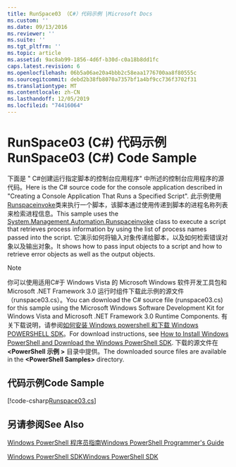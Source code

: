 ```yaml
---
title: RunSpace03 （C#）代码示例 |Microsoft Docs
ms.custom: ''
ms.date: 09/13/2016
ms.reviewer: ''
ms.suite: ''
ms.tgt_pltfrm: ''
ms.topic: article
ms.assetid: 9ac8ab99-1856-4d6f-b30d-c0a18b8dd1fc
caps.latest.revision: 6
ms.openlocfilehash: 06b5a06ae20a4bbb2c58eaa1776700aa8f80555c
ms.sourcegitcommit: debd2b38fb8070a7357bf1a4bf9cc736f3702f31
ms.translationtype: MT
ms.contentlocale: zh-CN
ms.lasthandoff: 12/05/2019
ms.locfileid: "74416064"
---
```

# <a name="runspace03-c-code-sample"></a><span data-ttu-id="ccc53-102">RunSpace03 (C#) 代码示例</span><span class="sxs-lookup"><span data-stu-id="ccc53-102">RunSpace03 (C#) Code Sample</span></span>

<span data-ttu-id="ccc53-103">下面是 " C#创建运行指定脚本的控制台应用程序" 中所述的控制台应用程序的源代码。</span><span class="sxs-lookup"><span data-stu-id="ccc53-103">Here is the C# source code for the console application described in "Creating a Console Application That Runs a Specified Script".</span></span> <span data-ttu-id="ccc53-104">此示例使用[Runspaceinvoke](/dotnet/api/System.Management.Automation.RunspaceInvoke)类来执行一个脚本，该脚本通过使用传递到脚本的进程名称列表来检索进程信息。</span><span class="sxs-lookup"><span data-stu-id="ccc53-104">This sample uses the [System.Management.Automation.Runspaceinvoke](/dotnet/api/System.Management.Automation.RunspaceInvoke) class to execute a script that retrieves process information by using the list of process names passed into the script.</span></span> <span data-ttu-id="ccc53-105">它演示如何将输入对象传递给脚本，以及如何检索错误对象以及输出对象。</span><span class="sxs-lookup"><span data-stu-id="ccc53-105">It shows how to pass input objects to a script and how to retrieve error objects as well as the output objects.</span></span>

> [!NOTE]
> <span data-ttu-id="ccc53-106">你可以使用适用C#于 Windows Vista 的 Microsoft Windows 软件开发工具包和 Microsoft .NET Framework 3.0 运行时组件下载此示例的源文件（runspace03.cs）。</span><span class="sxs-lookup"><span data-stu-id="ccc53-106">You can download the C# source file (runspace03.cs) for this sample using the Microsoft Windows Software Development Kit for Windows Vista and Microsoft .NET Framework 3.0 Runtime Components.</span></span> <span data-ttu-id="ccc53-107">有关下载说明，请参阅[如何安装 Windows powershell 和下载 Windows POWERSHELL SDK](/powershell/scripting/developer/installing-the-windows-powershell-sdk)。</span><span class="sxs-lookup"><span data-stu-id="ccc53-107">For download instructions, see [How to Install Windows PowerShell and Download the Windows PowerShell SDK](/powershell/scripting/developer/installing-the-windows-powershell-sdk).</span></span>
> <span data-ttu-id="ccc53-108">下载的源文件在 **\<PowerShell 示例 >** 目录中提供。</span><span class="sxs-lookup"><span data-stu-id="ccc53-108">The downloaded source files are available in the **\<PowerShell Samples>** directory.</span></span>

## <a name="code-sample"></a><span data-ttu-id="ccc53-109">代码示例</span><span class="sxs-lookup"><span data-stu-id="ccc53-109">Code Sample</span></span>

[!code-csharp[Runspace03.cs](../../../../powershell-sdk-samples/SDK-2.0/csharp/Runspace03/Runspace03.cs#L11-L88 "Runspace03.cs")]

## <a name="see-also"></a><span data-ttu-id="ccc53-110">另请参阅</span><span class="sxs-lookup"><span data-stu-id="ccc53-110">See Also</span></span>

[<span data-ttu-id="ccc53-111">Windows PowerShell 程序员指南</span><span class="sxs-lookup"><span data-stu-id="ccc53-111">Windows PowerShell Programmer's Guide</span></span>](./windows-powershell-programmer-s-guide.md)

[<span data-ttu-id="ccc53-112">Windows PowerShell SDK</span><span class="sxs-lookup"><span data-stu-id="ccc53-112">Windows PowerShell SDK</span></span>](../windows-powershell-reference.md)
